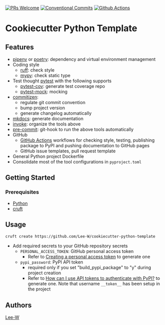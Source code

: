 [![PRs Welcome](https://img.shields.io/badge/PRs-welcome-brightgreen.svg?style=flat-square)](http://makeapullrequest.com)
[![Conventional Commits](https://img.shields.io/badge/Conventional%20Commits-1.0.0-yellow.svg?style=flat-square)](https://conventionalcommits.org)
[![Github Actions](https://github.com/Lee-W/cookiecutter-python-template/actions/workflows/pushed.yaml/badge.svg)](https://github.com/Lee-W/cookiecutter-python-template/actions/workflows/pushed.yaml)

# Cookiecutter Python Template

## Features

* [pipenv](https://pipenv.pypa.io/en/latest/) or [poetry](https://python-poetry.org/): dependency and virtual environment management
* Coding style
    * [ruff](https://github.com/astral-sh/ruff): check style
    * [mypy](http://mypy-lang.org/): check static type
* Test thought [pytest](https://docs.pytest.org/en/) with the following supports
    * [pytest-cov](https://github.com/pytest-dev/pytest-cov): generate test coverage repo
    * [pytest-mock](https://github.com/pytest-dev/pytest-mock/): mocking
* [commitizen](https://commitizen-tools.github.io/commitizen/):
    * regulate git commit convention
    * bump project version
    * generate changelog automatically
* [mkdocs](https://www.mkdocs.org/): generate documentation
* [invoke](http://www.pyinvoke.org/): organize the tools above
* [pre-commit](https://pre-commit.com/): git-hook to run the above tools automatically
* GitHub
    * [GitHub Actions](https://docs.github.com/en/actions) workflows for checking style, testing, publishing package to PyPI and pushing documentation to GitHub pages
    * GitHub issue templates, pull request template
* General Python project Dockerfile
* Consolidate most of the tool configurations in `pyproject.toml`

## Getting Started

### Prerequisites

* [Python](https://www.python.org/downloads/)
* [cruft](https://cruft.github.io/cruft/)

## Usage

```sh
cruft create https://github.com/Lee-W/cookiecutter-python-template
```

* Add required secrets to your GitHub repository secrets
    * `PERSONAL_ACCESS_TOKEN`: GitHub personal access token
        * Refer to [Creating a personal access token](https://docs.github.com/en/github/authenticating-to-github/keeping-your-account-and-data-secure/creating-a-personal-access-token) to generate one
    * `pypi_password`: PyPI API token
        * required only if you set "build_pypi_package" to "y" during project creation
        * Refer to [How can I use API tokens to authenticate with PyPI?](https://pypi.org/help/#apitoken) to generate one. Note that username `__token__` has been setup in the project

## Authors

[Lee-W](https://github.com/Lee-W)
